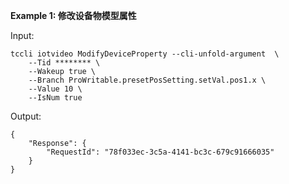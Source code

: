 **Example 1: 修改设备物模型属性**



Input: 

```
tccli iotvideo ModifyDeviceProperty --cli-unfold-argument  \
    --Tid ******** \
    --Wakeup true \
    --Branch ProWritable.presetPosSetting.setVal.pos1.x \
    --Value 10 \
    --IsNum true
```

Output: 
```
{
    "Response": {
        "RequestId": "78f033ec-3c5a-4141-bc3c-679c91666035"
    }
}
```

